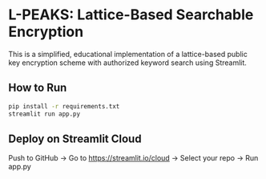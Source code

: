# L-PEAKS: Lattice-Based Searchable Encryption

This is a simplified, educational implementation of a lattice-based public key encryption scheme with authorized keyword search using Streamlit.

## How to Run
```bash
pip install -r requirements.txt
streamlit run app.py
```

## Deploy on Streamlit Cloud
Push to GitHub → Go to https://streamlit.io/cloud → Select your repo → Run app.py
